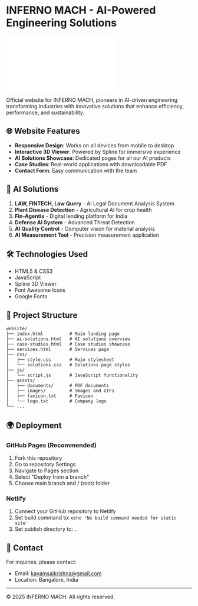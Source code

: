 # INFERNO MACH - AI-Powered Engineering Solutions

![INFERNO MACH Logo](assets/logo.txt)

Official website for INFERNO MACH, pioneers in AI-driven engineering transforming industries with innovative solutions that enhance efficiency, performance, and sustainability.

## 🌐 Website Features

- **Responsive Design**: Works on all devices from mobile to desktop
- **Interactive 3D Viewer**: Powered by Spline for immersive experience
- **AI Solutions Showcase**: Dedicated pages for all our AI products
- **Case Studies**: Real-world applications with downloadable PDF
- **Contact Form**: Easy communication with the team

## 🚀 AI Solutions

1. **LAW, FINTECH, Law Query** - AI Legal Document Analysis System
2. **Plant Disease Detection** - Agricultural AI for crop health
3. **Fin-Agentix** - Digital lending platform for India
4. **Defense AI System** - Advanced Threat Detection
5. **AI Quality Control** - Computer vision for material analysis
6. **AI Measurement Tool** - Precision measurement application

## 🛠️ Technologies Used

- HTML5 & CSS3
- JavaScript
- Spline 3D Viewer
- Font Awesome Icons
- Google Fonts

## 📁 Project Structure

```
website/
├── index.html          # Main landing page
├── ai-solutions.html   # AI solutions overview
├── case-studies.html   # Case studies showcase
├── services.html       # Services page
├── css/
│   ├── style.css       # Main stylesheet
│   └── solutions.css   # Solutions page styles
├── js/
│   └── script.js       # JavaScript functionality
├── assets/
│   ├── documents/      # PDF documents
│   ├── images/         # Images and GIFs
│   ├── favicon.txt     # Favicon
│   └── logo.txt        # Company logo
└── ...
```

## 🌍 Deployment

### GitHub Pages (Recommended)
1. Fork this repository
2. Go to repository Settings
3. Navigate to Pages section
4. Select "Deploy from a branch"
5. Choose main branch and / (root) folder

### Netlify
1. Connect your GitHub repository to Netlify
2. Set build command to: `echo 'No build command needed for static site'`
3. Set publish directory to: `.`

## 📧 Contact

For inquiries, please contact:
- Email: kayamsaikrishna@gmail.com
- Location: Bangalore, India

---

© 2025 INFERNO MACH. All rights reserved.
